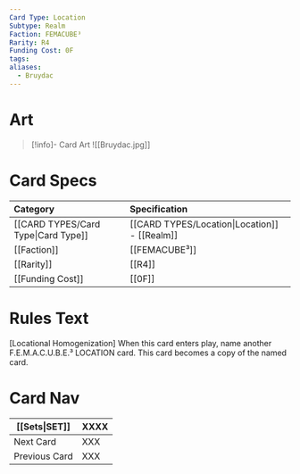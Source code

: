```yaml
---
Card Type: Location
Subtype: Realm
Faction: FEMACUBE³
Rarity: R4
Funding Cost: 0F
tags: 
aliases:
  - Bruydac
---
```

# Art

> [!info]- Card Art
> ![[Bruydac.jpg]]

# Card Specs

| Category | Specification| 
| :--- | :--- |
| [[CARD TYPES/Card Type\|Card Type]] | [[CARD TYPES/Location\|Location]] - [[Realm]] |  
| [[Faction]] | [[FEMACUBE³]] |  
| [[Rarity]] | [[R4]] |  
| [[Funding Cost]] | [[0F]] | 

# Rules Text  

[Locational Homogenization] 
When this card enters play, name another F.E.M.A.C.U.B.E.³ LOCATION card.
This card becomes a copy of the named card.


# Card Nav

| [[Sets\|SET]]           | XXXX |
| ------------- | ------------------------------ |
| Next Card     | XXX |
| Previous Card | XXX |



